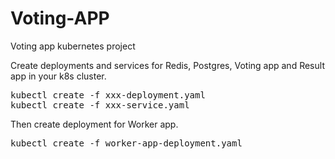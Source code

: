 # Voting-APP
Voting app kubernetes project

Create deployments and services for Redis, Postgres, Voting app and Result app in your k8s cluster.
<pre>kubectl create -f xxx-deployment.yaml
kubectl create -f xxx-service.yaml</pre>

Then create deployment for Worker app.
<pre>kubectl create -f worker-app-deployment.yaml</pre>
